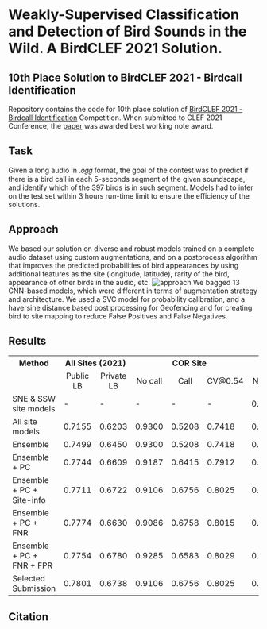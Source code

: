 # Weakly-Supervised Classification and Detection of Bird Sounds in the Wild. A BirdCLEF 2021 Solution.

## 10th Place Solution to BirdCLEF 2021 - Birdcall Identification 
Repository contains the code for 10th place solution of [BirdCLEF 2021 - Birdcall Identification](https://www.kaggle.com/c/birdclef-2021/leaderboard) Competition. When submitted to CLEF 2021 Conference, the [paper](https://arxiv.org/abs/2107.04878) was awarded best working note award. 

## Task 
Given a long audio in .𝑜𝑔𝑔 format, the goal of the contest was to predict if there is a bird call in each 5-seconds segment of the given soundscape, and identify which of the 397 birds is in such segment. Models had to infer on the test set within 3 hours run-time limit to ensure the efficiency of the solutions.

## Approach
We based our solution on diverse and robust models trained on a complete audio dataset using custom augmentations, and on a postprocess algorithm that improves the predicted probabilities of bird appearances by using additional features as the site (longitude, latitude), rarity of the bird, appearance of other birds in the audio, etc.
![approach](https://github.com/kumar-shubham-ml/kaggle-birdclef-2021/blob/main/data/approach.png)
We bagged 13 CNN-based models, which were different in terms of augmentation strategy and architecture. We used a SVC model for probability calibration, and a haversine distance based post processing for Geofencing and for creating bird to site mapping to reduce False Positives and False Negatives.

## Results

<table>
    <tr>
        <th> Method </th> <th colspan = "2" style="text-align:center"> All Sites (2021) </th> <th colspan = "3" style="text-align:center"> COR Site </th> <th colspan = "3" style="text-align:center"> SSW Site </th> <th colspan = "3" style="text-align:center"> COR & SSW Sites </th> </tr> 
    <tr>
<td> </td> <td style="text-align:center"> Public LB </td> <td style="text-align:center"> Private LB </td> <td style="text-align:center"> No call </td> <td style="text-align:center"> Call </td> <td style="text-align:center"> CV@0.54 </td> <td style="text-align:center"> No call </td> <td style="text-align:center"> Call </td> <td style="text-align:center"> CV@0.54 </td> <td style="text-align:center"> No call </td> <td style="text-align:center"> Call </td> <td style="text-align:center"> CV@0.54 </td> </tr> 
    <tr>
<td> SNE & SSW site models </td> <td> - </td> <td> - </td> <td> - </td> <td> - </td> <td> - </td> <td> 0.9094 </td> <td> 0.5552 </td> <td> 0.7465 </td> <td> - </td> <td> - </td> <td> - </td> </tr> 
    <tr>
<td> All site models </td> <td> 0.7155 </td> <td> 0.6203 </td> <td> 0.9300 </td> <td> 0.5208 </td> <td> 0.7418 </td> <td> 0.9431 </td> <td> 0.3876 </td> <td> 0.6875 </td> <td> 0.9261 </td> <td> 0.4623 </td> <td> 0.7127 </td> </tr> 
    <tr>
<td> Ensemble </td> <td> 0.7499 </td> <td> 0.6450 </td> <td> 0.9300 </td> <td> 0.5208 </td> <td> 0.7418 </td> <td> 0.8923 </td> <td> 0.5861 </td> <td> 0.7514 </td> <td> 0.9130 </td> <td> 0.5591 </td> <td> 0.7502 </td> </tr> 
    <tr>
<td> Ensemble + PC </td> <td> 0.7744 </td> <td> 0.6609 </td> <td> 0.9187 </td> <td> 0.6415 </td> <td> 0.7912 </td> <td> 0.8869 </td> <td> 0.6106 </td> <td> 0.7598 </td> <td> 0.9044 </td> <td> 0.6234 </td> <td> 0.7751 </td> </tr> 
    <tr>
<td> Ensemble + PC + Site-info </td> <td> 0.7711 </td> <td> 0.6722 </td> <td> 0.9106 </td> <td> 0.6756 </td> <td> 0.8025 </td> <td> 0.8725 </td> <td> 0.6327 </td> <td> 0.7622 </td> <td> 0.8934 </td> <td> 0.6505 </td> <td> 0.7816 </td> </tr> 
    <tr>
<td> Ensemble + PC + FNR </td> <td> 0.7774 </td> <td> 0.6630 </td> <td> 0.9086 </td> <td> 0.6758 </td> <td> 0.8015 </td> <td> 0.8720 </td> <td> 0.6354 </td> <td> 0.7632 </td> <td> 0.8921 </td> <td> 0.6521 </td> <td> 0.7817 </td> </tr> 
    <tr>
<td> Ensemble + PC + FNR + FPR </td> <td> 0.7754  </td> <td> 0.6780 </td> <td> 0.9285 </td> <td> 0.6583 </td> <td> 0.8029 </td> <td> 0.8836 </td> <td> 0.6343 </td> <td> 0.7656 </td> <td> 0.9082 </td> <td> 0.6443 </td> <td> 0.7836 </td> </tr> 
    <tr>
<td> Selected Submission </td> <td> 0.7801 </td> <td> 0.6738 </td> <td> 0.9106 </td> <td> 0.6756 </td> <td> 0.8025 </td> <td> 0.8754 </td> <td> 0.6363 </td> <td> 0.7654 </td> <td> 0.8947 </td> <td> 0.6526 </td> <td> 0.7834 </td> </tr>
</table>


## Citation
